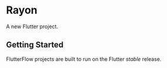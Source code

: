 # Rayon

A new Flutter project.

## Getting Started

FlutterFlow projects are built to run on the Flutter _stable_ release.
